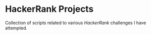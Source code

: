 # HackerRank Projects

Collection of scripts related to various *HackerRank* challenges I have attempted.
